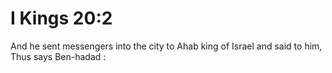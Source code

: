 # I Kings 20:2

And he sent messengers into the city to Ahab king of Israel and said to him, Thus says Ben-hadad :
